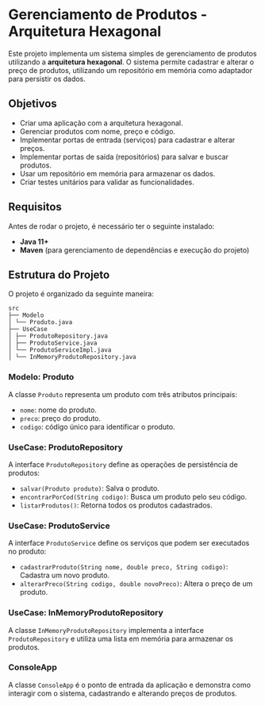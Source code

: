# Gerenciamento de Produtos - Arquitetura Hexagonal

Este projeto implementa um sistema simples de gerenciamento de produtos utilizando a **arquitetura hexagonal**. O sistema permite cadastrar e alterar o preço de produtos, utilizando um repositório em memória como adaptador para persistir os dados.

## Objetivos

- Criar uma aplicação com a arquitetura hexagonal.
- Gerenciar produtos com nome, preço e código.
- Implementar portas de entrada (serviços) para cadastrar e alterar preços.
- Implementar portas de saída (repositórios) para salvar e buscar produtos.
- Usar um repositório em memória para armazenar os dados.
- Criar testes unitários para validar as funcionalidades.

## Requisitos

Antes de rodar o projeto, é necessário ter o seguinte instalado:

- **Java 11+**
- **Maven** (para gerenciamento de dependências e execução do projeto)

## Estrutura do Projeto

O projeto é organizado da seguinte maneira:
```
src
├── Modelo
│ └── Produto.java 
├── UseCase
│ ├── ProdutoRepository.java 
│ ├── ProdutoService.java 
│ └── ProdutoServiceImpl.java 
│ └── InMemoryProdutoRepository.java

```


### Modelo: Produto

A classe `Produto` representa um produto com três atributos principais:

- `nome`: nome do produto.
- `preco`: preço do produto.
- `codigo`: código único para identificar o produto.

### UseCase: ProdutoRepository

A interface `ProdutoRepository` define as operações de persistência de produtos:

- `salvar(Produto produto)`: Salva o produto.
- `encontrarPorCod(String codigo)`: Busca um produto pelo seu código.
- `listarProdutos()`: Retorna todos os produtos cadastrados.

### UseCase: ProdutoService

A interface `ProdutoService` define os serviços que podem ser executados no produto:

- `cadastrarProduto(String nome, double preco, String codigo)`: Cadastra um novo produto.
- `alterarPreco(String codigo, double novoPreco)`: Altera o preço de um produto.

### UseCase: InMemoryProdutoRepository

A classe `InMemoryProdutoRepository` implementa a interface `ProdutoRepository` e utiliza uma lista em memória para armazenar os produtos.

### ConsoleApp

A classe `ConsoleApp` é o ponto de entrada da aplicação e demonstra como interagir com o sistema, cadastrando e alterando preços de produtos.
